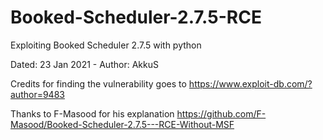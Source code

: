 # Booked-Scheduler-2.7.5-RCE
Exploiting Booked Scheduler 2.7.5 with python

Dated: 23 Jan 2021 - Author: AkkuS

Credits for finding the vulnerability goes to https://www.exploit-db.com/?author=9483

Thanks to F-Masood for his explanation  https://github.com/F-Masood/Booked-Scheduler-2.7.5---RCE-Without-MSF
